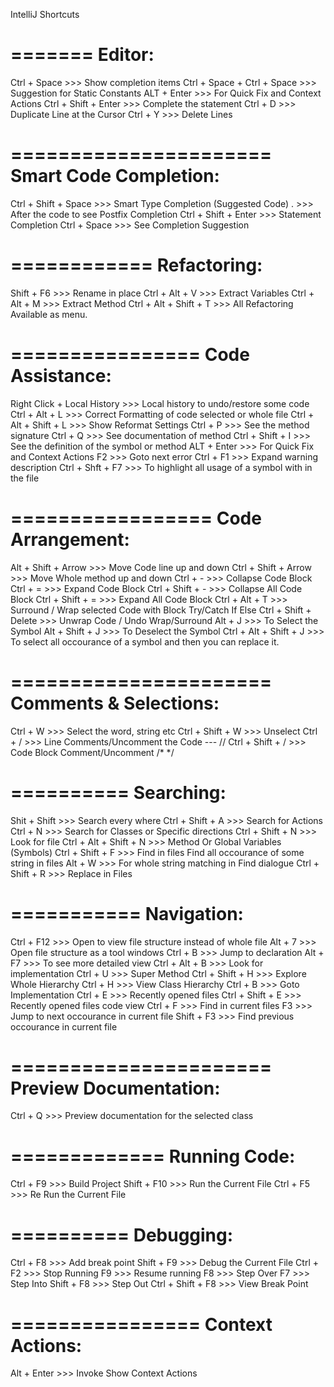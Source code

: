 IntelliJ Shortcuts

=======
Editor:
=======

Ctrl + Space                >>> Show completion items
Ctrl + Space + Ctrl + Space >>> Suggestion for Static Constants
ALT  + Enter                >>> For Quick Fix and Context Actions
Ctrl + Shift + Enter        >>> Complete the statement
Ctrl + D                    >>> Duplicate Line at the Cursor
Ctrl + Y                    >>> Delete Lines

======================
Smart Code Completion:
======================

Ctrl + Shift + Space        >>> Smart Type Completion (Suggested Code)
.                           >>> After the code to see Postfix Completion
Ctrl + Shift + Enter        >>> Statement Completion
Ctrl + Space                >>> See Completion Suggestion

============
Refactoring:
============

Shift + F6                   >>> Rename in place
Ctrl  + Alt + V              >>> Extract Variables
Ctrl  + Alt + M              >>> Extract Method
Ctrl  + Alt + Shift + T      >>> All Refactoring Available as menu.

================
Code Assistance:
================

Right Click + Local History  >>> Local history to undo/restore some code
Ctrl + Alt + L               >>> Correct Formatting of code selected or whole file
Ctrl + Alt + Shift + L       >>> Show Reformat Settings
Ctrl + P                     >>> See the method signature
Ctrl + Q                     >>> See documentation of method
Ctrl + Shift + I             >>> See the definition of the symbol or method
ALT  + Enter                 >>> For Quick Fix and Context Actions
F2                           >>> Goto next error
Ctrl + F1                    >>> Expand warning description
Ctrl + Shft + F7             >>> To highlight all usage of a symbol with in the file

=================
Code Arrangement:
=================

Alt  + Shift + Arrow        >>> Move Code line up and down
Ctrl + Shift + Arrow        >>> Move Whole method up and down
Ctrl + -                    >>> Collapse Code Block
Ctrl + =                    >>> Expand Code Block
Ctrl + Shift + -            >>> Collapse All Code Block
Ctrl + Shift + =            >>> Expand All Code Block
Ctrl + Alt + T              >>> Surround / Wrap selected Code with Block Try/Catch If Else
Ctrl + Shift + Delete       >>> Unwrap Code / Undo Wrap/Surround
Alt  + J                    >>> To Select the Symbol
Alt  + Shift + J            >>> To Deselect the Symbol
Ctrl + Alt   + Shift + J    >>> To select all occourance of a symbol and then you can replace it.

======================
Comments & Selections:
======================

Ctrl + W					>>> Select the word, string etc
Ctrl + Shift + W			>>> Unselect
Ctrl + /					>>> Line Comments/Uncomment the Code --- //
Ctrl + Shift + /            >>> Code Block Comment/Uncomment /* */

==========
Searching:
==========

Shit + Shift                >>> Search every where
Ctrl + Shift + A            >>> Search for Actions
Ctrl + N                    >>> Search for Classes or Specific directions
Ctrl + Shift + N            >>> Look for file
Ctrl + Alt + Shift + N      >>> Method Or Global Variables (Symbols)
Ctrl + Shift + F            >>> Find in files Find all occourance of some string in files
Alt  + W                    >>> For whole string matching in Find dialogue
Ctrl + Shift + R            >>> Replace in Files

===========
Navigation:
===========

Ctrl + F12                  >>> Open to view file structure instead of whole file
Alt  + 7                    >>> Open file structure as a tool windows
Ctrl + B                    >>> Jump to declaration
Alt  + F7                   >>> To see more detailed view
Ctrl + Alt + B              >>> Look for implementation
Ctrl + U                    >>> Super Method
Ctrl + Shift + H            >>> Explore Whole Hierarchy
Ctrl + H                    >>> View Class Hierarchy
Ctrl + B                    >>> Goto Implementation
Ctrl + E                    >>> Recently opened files
Ctrl + Shift + E            >>> Recently opened files code view
Ctrl + F                    >>> Find in current files
F3                          >>> Jump to next occourance in current file
Shift + F3                  >>> Find previous occourance in current file

======================
Preview Documentation:
======================

Ctrl + Q                    >>> Preview documentation for the selected class 

=============
Running Code:
=============

Ctrl + F9                   >>> Build Project
Shift + F10                 >>> Run the Current File
Ctrl + F5                   >>> Re Run the Current File

==========
Debugging:
==========

Ctrl + F8                   >>> Add break point
Shift + F9                  >>> Debug the Current File
Ctrl + F2                   >>> Stop Running
F9                          >>> Resume running
F8                          >>> Step Over
F7                          >>> Step Into
Shift + F8                  >>> Step Out
Ctrl + Shift + F8           >>> View Break Point

================
Context Actions:
================

Alt + Enter       >>> Invoke Show Context Actions

